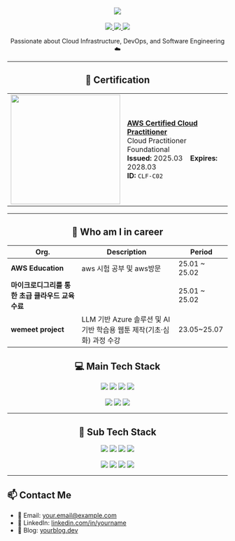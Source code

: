 <!-- GitHub Profile README.md 예시 -->

<!-- 애니메이션 텍스트 + 버튼 UI (README.md용) -->

<h1 align="center">
  <img src="https://readme-typing-svg.herokuapp.com?font=Fira+Code&size=36&pause=1000&center=true&width=800&lines=🔥+I+LOVE+CLOUD;" />
</h1>

<div align="center">

  <!-- 이력서 다운로드 버튼 -->
  <a href="https://your-link.com/resume.pdf" download>
    <img src="https://img.shields.io/badge/RESUME-gray?style=for-the-badge&logo=read-the-docs&logoColor=white"/>
  </a>

  <!-- 클릭 유도 버튼 -->
  <a href="https://your-link.com/click">
    <img src="https://img.shields.io/badge/CLICK%20HERE-limegreen?style=for-the-badge&logo=cursor&logoColor=white"/>
  </a>

  <!-- 포트폴리오 다운로드 버튼 -->
  <a href="https://your-link.com/portfolio.pdf" download>
    <img src="https://img.shields.io/badge/VIEW%20PORTFOLIO-blue?style=for-the-badge&logo=book&logoColor=white"/>
  </a>

</div>


<p align="center">
  Passionate about Cloud Infrastructure, DevOps, and Software Engineering ☁️
</p>

---

<h2 align = "center"> 📜 Certification</h2>
<table align="center">
  <tr>
    <td>
      <img src="https://github.com/user-attachments/assets/1aa38d3c-f474-45e4-8f46-4c5b80228ffa" width="250"/>
    </td>
    <td>
      <a href="https://aws.amazon.com/certification/certified-cloud-practitioner/"><b>AWS Certified Cloud Practitioner</b></a><br/>
      Cloud Practitioner Foundational<br/>
      <b>Issued:</b> 2025.03 &nbsp;&nbsp; <b>Expires:</b> 2028.03<br/>
      <b>ID:</b> <code>CLF-C02</code>
    </td>
  </tr>
</table>

---


<h2 align="center">📖 Who am I in career</h2>

<div align="center">

<table>
  <thead>
    <tr>
      <th>Org.</th>
      <th>Description</th>
      <th>Period</th>
    </tr>
  </thead>
  <tbody>
    <tr>
      <td><b>AWS Education</b></td>
      <td>aws 시험 공부 및 aws방문</td>
      <td>25.01 ~ 25.02</td>
    </tr>
    <tr>
      <td><b>마이크로디그리를 통한 초급 클라우드 교육 수료</b></td>
      <td></td>
      <td>25.01 ~ 25.02</td>
    </tr>
    <tr>
      <td><b>wemeet project</b></td>
      <td>LLM 기반 Azure 솔루션 및 AI 기반 학습용 웹툰 제작(기초·심화) 과정 수강</td>
      <td>23.05~25.07</td>
    </tr>
  </tbody>
</table>
</div>


<h2 align = "center">💻 Main Tech Stack </h2>

<p align="center">
  <!-- 1줄 -->
  <img src="https://img.shields.io/badge/KUBERNETES-326CE5?style=for-the-badge&logo=kubernetes&logoColor=white"/>
  <img src="https://img.shields.io/badge/Amazon%20EKS-FF9900?style=for-the-badge&logo=amazon-eks&logoColor=white"/>
  <img src="https://img.shields.io/badge/DOCKER-2496ED?style=for-the-badge&logo=docker&logoColor=white"/>
  <img src="https://img.shields.io/badge/Amazon%20ECR-FF9900?style=for-the-badge&logo=amazonaws&logoColor=white"/>
  <br/><br/>
  <!-- 2줄 -->
  <img src="https://img.shields.io/badge/SPRING%20BOOT-6DB33F?style=for-the-badge&logo=springboot&logoColor=white"/>
  <img src="https://img.shields.io/badge/TERRAFORM-7B42BC?style=for-the-badge&logo=terraform&logoColor=white"/>
  <img src="https://img.shields.io/badge/APACHE%20KAFKA-231F20?style=for-the-badge&logo=apachekafka&logoColor=white"/>
</p>

---

<h2 align = "center">📌 Sub Tech Stack </h2>

<p align="center">
  <img src="https://img.shields.io/badge/NODE.JS-339933?style=for-the-badge&logo=nodedotjs&logoColor=white"/>
  <img src="https://img.shields.io/badge/EXPRESS.TS-000000?style=for-the-badge&logo=express&logoColor=white"/>
  <img src="https://img.shields.io/badge/TYPESCRIPT-3178C6?style=for-the-badge&logo=typescript&logoColor=white"/>
  <img src="https://img.shields.io/badge/BLOCKCHAIN-121212?style=for-the-badge"/>
   <br/><br/>
  <img src="https://img.shields.io/badge/SOLIDITY-363636?style=for-the-badge&logo=solidity&logoColor=white"/>
  <img src="https://img.shields.io/badge/PYTHON-3776AB?style=for-the-badge&logo=python&logoColor=white"/>
  <img src="https://img.shields.io/badge/IOT-0088CC?style=for-the-badge"/>
  <img src="https://img.shields.io/badge/REACT.JS-61DAFB?style=for-the-badge&logo=react&logoColor=white"/>
</p>

---

## 📫 Contact Me

- 📧 Email: your.email@example.com  
- 💼 LinkedIn: [linkedin.com/in/yourname](https://linkedin.com/in/yourname)  
- 📝 Blog: [yourblog.dev](https://yourblog.dev)
